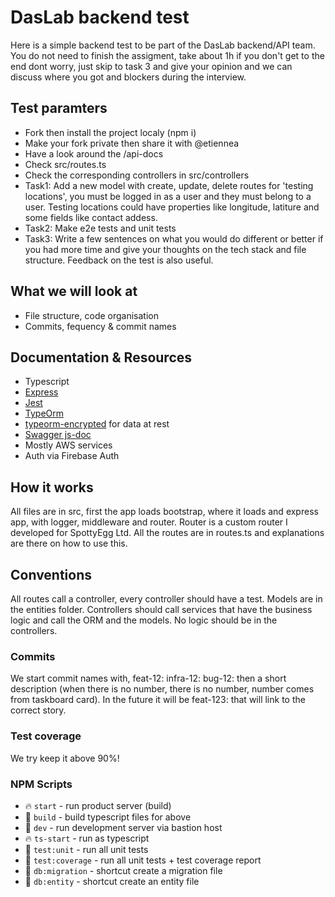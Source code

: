 # DasLab backend test

Here is a simple backend test to be part of the DasLab backend/API team.
You do not need to finish the assigment, take about 1h if you don't get to the end dont worry, just skip to task 3 and give your opinion and we can discuss where you got and blockers during the interview.

## Test paramters

-   Fork then install the project localy (npm i)
-   Make your fork private then share it with @etiennea
-   Have a look around the /api-docs
-   Check src/routes.ts
-   Check the corresponding controllers in src/controllers
-   Task1: Add a new model with create, update, delete routes for 'testing locations', you must be logged in as a user and they must belong to a user. Testing locations could have properties like longitude, latiture and some fields like contact addess.
-   Task2: Make e2e tests and unit tests
-   Task3: Write a few sentences on what you would do different or better if you had more time and give your thoughts on the tech stack and file structure. Feedback on the test is also useful.

## What we will look at

-   File structure, code organisation
-   Commits, fequency & commit names

## Documentation & Resources

-   Typescript
-   [Express](https://expressjs.com/)
-   [Jest](https://jestjs.io/docs/en/api)
-   [TypeOrm](https://typeorm.io/#/)
-   [typeorm-encrypted](https://github.com/generalpiston/typeorm-encrypted) for data at rest
-   [Swagger js-doc](https://github.com/Surnet/swagger-jsdoc/blob/HEAD/docs/GETTING-STARTED.md)
-   Mostly AWS services
-   Auth via Firebase Auth

## How it works

All files are in src, first the app loads bootstrap, where it loads and express app, with logger, middleware and router.
Router is a custom router I developed for SpottyEgg Ltd. All the routes are in routes.ts and explanations are there on how to use this.

## Conventions

All routes call a controller, every controller should have a test. Models are in the entities folder. Controllers should call services that have the business logic and call the ORM and the models. No logic should be in the controllers.

### Commits

We start commit names with, feat-12: infra-12: bug-12: then a short description (when there is no number, there is no number, number comes from taskboard card). In the future it will be feat-123: that will link to the correct story.

### Test coverage

We try keep it above 90%!

### NPM Scripts

-   🔥 `start` - run product server (build)
-   🔧 `build` - build typescript files for above
-   🔧 `dev` - run development server via bastion host
-   🔥 `ts-start` - run as typescript
-   📱 `test:unit` - run all unit tests
-   📱 `test:coverage` - run all unit tests + test coverage report
-   🔧 `db:migration` - shortcut create a migration file
-   🔧 `db:entity` - shortcut create an entity file
